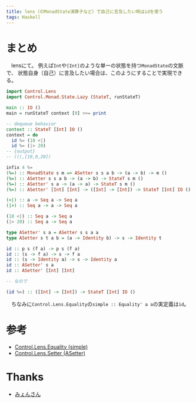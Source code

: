 ```yaml
---
title: lens（のMonadState演算子など）で自己に言及したい時はidを使う
tags: Haskell
---
```

# まとめ
　lensにて。
例えば`Int`や`[Int]`のような単一の状態を持つ`MonadState`の文脈で、
状態自身（自己）に言及したい場合は、このようにすることで実現できる。

```haskell
import Control.Lens
import Control.Monad.State.Lazy (StateT, runStateT)

main :: IO ()
main = runStateT context [0] >>= print

-- dequeue behavior
context :: StateT [Int] IO ()
context = do
  id %= (10 <|)
  id %= (|> 20)
-- {output}
-- ((),[10,0,20])
```

```haskell
infix 4 %=
(%=) :: MonadState s m => ASetter s s a b -> (a -> b) -> m ()
(%=) :: ASetter s s a b -> (a -> b) -> StateT s m ()
(%=) :: ASetter' s a -> (a -> a) -> StateT s m ()
(%=) :: ASetter' [Int] [Int] -> ([Int] -> [Int]) -> StateT [Int] IO ()

(<|) :: a -> Seq a -> Seq a
(|>) :: Seq a -> a -> Seq a

(10 <|) :: Seq a -> Seq a
(|> 20) :: Seq a -> Seq a

type ASetter' s a = ASetter s s a a
type ASetter s t a b = (a -> Identity b) -> s -> Identity t

id :: p s (f a) -> p s (f a)
id :: (s -> f a) -> s -> f a
id :: (s -> Identity a) -> s -> Identity a
id :: ASetter' s a
id :: ASetter' [Int] [Int]

-- なので

(id %=) :: ([Int] -> [Int]) -> StateT [Int] IO ()
```


　ちなみに`Control.Lens.Equality`の`simple :: Equality' a a`の実定義は`id`。


# 参考

- [Control.Lens.Equality (simple)](https://www.stackage.org/haddock/lts-9.10/lens-4.15.4/Control-Lens-Equality.html#v:simple)
- [Control.Lens.Setter (ASetter)](https://www.stackage.org/haddock/lts-9.10/lens-4.15.4/Control-Lens-Setter.html#t:ASetter)


# Thanks

- [みょんさん](https://myuon.github.io/)
